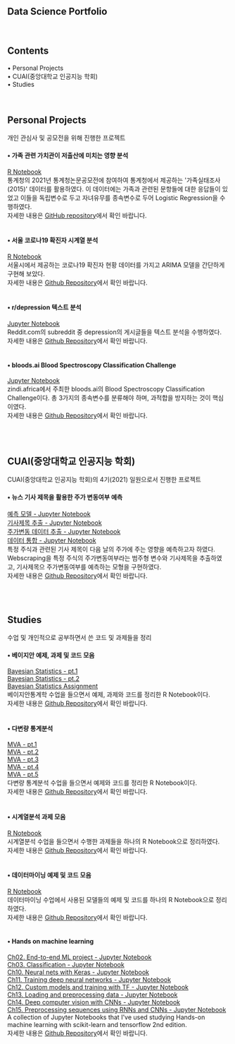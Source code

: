 ## Data Science Portfolio

<br/>



## Contents

• Personal Projects  
• CUAI(중앙대학교 인공지능 학회)  
• Studies 

<br/>



## Personal Projects

개인 관심사 및 공모전을 위해 진행한 프로젝트


#### • 가족 관련 가치관이 저출산에 미치는 영향 분석

[R Notebook](https://rawcdn.githack.com/jaeyonggy/R-Fertility/16dc5b5b2e6c955986c5d6c4ce44cd96f8cbec79/Fertility_Analysis.nb.html)  
통계청의 2021년 통계청논문공모전에 참여하여 통계청에서 제공하는 '가족실태조사(2015)' 데이터를 활용하였다. 이 데이터에는 가족과 관련된 문항들에 대한 응답들이 있었고 이들을 독립변수로 두고 자녀유무를 종속변수로 두어 Logistic Regression을 수행하였다.  
자세한 내용은 [GitHub repository](https://github.com/jaeyonggy/R-Fertility)에서 확인 바랍니다.  
<br/>


#### • 서울 코로나19 확진자 시계열 분석

[R Notebook](https://rawcdn.githack.com/jaeyonggy/TimeSeries-SeoulCovid-19/d95605a465171fe029b8cafb99da6c417574076b/Seoul_covid19_Timeseries.nb.html)  
서울시에서 제공하는 코로나19 확진자 현황 데이터를 가지고 ARIMA 모델을 간단하게 구현해 보았다.  
자세한 내용은 [Github Repository](https://github.com/jaeyonggy/TimeSeries-SeoulCovid-19)에서 확인 바랍니다.  
<br/>


#### • r/depression 텍스트 분석

[Jupyter Notebook](https://nbviewer.org/github/jaeyonggy/Project-RedditDepressionTextAnalysis/blob/main/depression_text_analysis.ipynb)  
Reddit.com의 subreddit 중 depression의 게시글들을 텍스트 분석을 수행하였다.  
자세한 내용은 [Github Repository](https://github.com/jaeyonggy/Project-RedditDepressionTextAnalysis)에서 확인 바랍니다.  
<br/>


#### • bloods.ai Blood Spectroscopy Classification Challenge

[Jupyter Notebook](https://nbviewer.org/github/jaeyonggy/Zindi_Classification/blob/main/pca_rf_xgb_cv_final.ipynb)  
zindi.africa에서 주최한 bloods.ai의 Blood Spectroscopy Classification Challenge이다. 총 3가지의 종속변수를 분류해야 하며, 과적합을 방지하는 것이 핵심이였다.  
자세한 내용은 [Github Repository](https://github.com/jaeyonggy/Zindi_Classification)에서 확인 바랍니다.  
<br/>

<br/>



## CUAI(중앙대학교 인공지능 학회)

CUAI(중앙대학교 인공지능 학회)의 4기(2021) 일원으로서 진행한 프로젝트


#### • 뉴스 기사 제목을 활용한 주가 변동여부 예측

[예측 모델 - Jupyter Notebook](https://nbviewer.org/github/jaeyonggy/CUAI-Headlines_TextAnalysis_For_StockPrice_Prediction/blob/main/tfidf_title_to_pred.ipynb)  
[기사제목 추출 - Jupyter Notebook](https://nbviewer.org/github/jaeyonggy/CUAI-Headlines_TextAnalysis_For_StockPrice_Prediction/blob/main/Web%20Scraping%20for%20headlines/data_title.ipynb)  
[주가변동 데이터 추출 - Jupyter Notebook](https://nbviewer.org/github/jaeyonggy/CUAI-Headlines_TextAnalysis_For_StockPrice_Prediction/blob/main/Web%20Scraping%20for%20headlines/data_stock.ipynb)  
[데이터 통합 - Jupyter Notebook](https://nbviewer.org/github/jaeyonggy/CUAI-Headlines_TextAnalysis_For_StockPrice_Prediction/blob/main/Web%20Scraping%20for%20headlines/data_merge.ipynb)  
특정 주식과 관련된 기사 제목이 다음 날의 주가에 주는 영향을 예측하고자 하였다. Webscraping을 특정 주식의 주가변동여부라는 범주형 변수와 기사제목을 추출하였고, 기사제목으 주가변동여부를 예측하는 모형을 구현하였다.  
자세한 내용은 [Github Repository](https://github.com/jaeyonggy/CUAI-Headlines_TextAnalysis_For_StockPrice_Prediction)에서 확인 바랍니다.  
<br/>

<br/>



## Studies

수업 및 개인적으로 공부하면서 쓴 코드 및 과제들을 정리


#### • 베이지안 예제, 과제 및 코드 모음

[Bayesian Statistics - pt.1](https://rawcdn.githack.com/jaeyonggy/Studies/af145c5bf560ee27a645edb24839470229a7a38d/Bayesian.nb.html)  
[Bayesian Statistics - pt.2](https://rawcdn.githack.com/jaeyonggy/Studies/af145c5bf560ee27a645edb24839470229a7a38d/Bayesian_pt2.nb.html)  
[Bayesian Statistics Assignment](https://rawcdn.githack.com/jaeyonggy/Studies/af145c5bf560ee27a645edb24839470229a7a38d/Bayes_HW.nb.html)  
베이지안통계학 수업을 들으면서 예제, 과제와 코드를 정리한 R Notebook이다.  
자세한 내용은 [Github Repository](https://github.com/jaeyonggy/Studies)에서 확인 바랍니다.  
<br/>


#### • 다변량 통계분석

[MVA - pt.1](https://rawcdn.githack.com/jaeyonggy/Studies/af145c5bf560ee27a645edb24839470229a7a38d/MVA.nb.html)  
[MVA - pt.2](https://rawcdn.githack.com/jaeyonggy/Studies/af145c5bf560ee27a645edb24839470229a7a38d/MVA2.nb.html)  
[MVA - pt.3](https://rawcdn.githack.com/jaeyonggy/Studies/af145c5bf560ee27a645edb24839470229a7a38d/MVA3.nb.html)  
[MVA - pt.4](https://rawcdn.githack.com/jaeyonggy/Studies/af145c5bf560ee27a645edb24839470229a7a38d/MVA4.nb.html)  
[MVA - pt.5](https://rawcdn.githack.com/jaeyonggy/Studies/7ecbb6566b40bfe68621b1fb94b41087055dae81/MVA5.nb.html)  
다변량 통계분석 수업을 들으면서 예제와 코드를 정리한 R Notebook이다.  
자세한 내용은 [Github Repository](https://github.com/jaeyonggy/Studies)에서 확인 바랍니다.  
<br/>


#### • 시계열분석 과제 모음 

[R Notebook](https://rawcdn.githack.com/jaeyonggy/Studies/af145c5bf560ee27a645edb24839470229a7a38d/Timeseries.nb.html)  
시계열분석 수업을 들으면서 수행한 과제들을 하나의 R Notebook으로 정리하였다.  
자세한 내용은 [Github Repository](https://github.com/jaeyonggy/Studies)에서 확인 바랍니다.  
<br/>


#### • 데이터마이닝 예제 및 코드 모음 

[R Notebook](https://rawcdn.githack.com/jaeyonggy/Studies/af145c5bf560ee27a645edb24839470229a7a38d/datamining_notebook.nb.html)  
데이터마이닝 수업에서 사용된 모델들의 예제 및 코드를 하나의 R Notebook으로 정리하였다.  
자세한 내용은 [Github Repository](https://github.com/jaeyonggy/Studies)에서 확인 바랍니다.  
<br/>


#### • Hands on machine learning

[Ch02. End-to-end ML project - Jupyter Notebook](https://nbviewer.org/github/jaeyonggy/Studies/blob/main/ML/02_end_to_end_machine_learning_project.ipynb)  
[Ch03. Classification - Jupyter Notebook](https://nbviewer.org/github/jaeyonggy/Studies/blob/main/ML/03_classification.ipynb)  
[Ch10. Neural nets with Keras - Jupyter Notebook](https://nbviewer.org/github/jaeyonggy/Studies/blob/main/ML/10_neural_nets_with_keras.ipynb)  
[Ch11. Training deep neural networks - Jupyter Notebook](https://nbviewer.org/github/jaeyonggy/Studies/blob/main/ML/11_training_deep_neural_networks.ipynb)  
[Ch12. Custom models and training with TF - Jupyter Notebook](https://nbviewer.org/github/jaeyonggy/Studies/blob/main/ML/12_custom_models_and_training_with_tensorflow.ipynb)  
[Ch13. Loading and preprocessing data - Jupyter Notebook](https://nbviewer.org/github/jaeyonggy/Studies/blob/main/ML/13_loading_and_preprocessing_data.ipynb)  
[Ch14. Deep computer vision with CNNs - Jupyter Notebook](https://nbviewer.org/github/jaeyonggy/Studies/blob/main/ML/14_deep_computer_vision_with_cnns.ipynb)  
[Ch15. Preprocessing sequences using RNNs and CNNs - Jupyter Notebook](https://nbviewer.org/github/jaeyonggy/Studies/blob/main/ML/15_processing_sequences_using_rnns_and_cnns.ipynb)  
A collection of Jupyter Notebooks that I've used studying Hands-on machine learning with scikit-learn and tensorflow 2nd edition.  
자세한 내용은 [Github Repository](https://github.com/jaeyonggy/Studies)에서 확인 바랍니다.  
<br/>

<br/>


